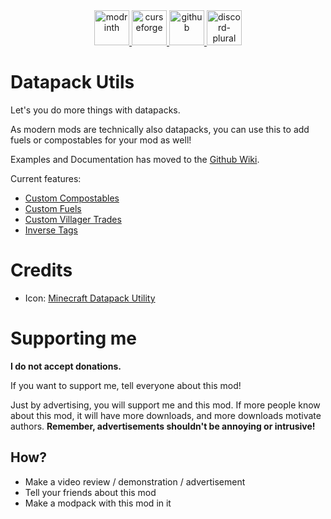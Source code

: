<div align="center">
    <a href="https://modrinth.com/project/datapack-utils">
        <img alt="modrinth" height="56" src="https://cdn.jsdelivr.net/npm/@intergrav/devins-badges@3/assets/cozy-minimal/available/modrinth_vector.svg">
    </a>
    <a href="https://www.curseforge.com/minecraft/mc-mods/datapack-utils">
        <img alt="curseforge" height="56" src="https://cdn.jsdelivr.net/npm/@intergrav/devins-badges@3/assets/cozy-minimal/available/curseforge_vector.svg">
    </a>
    <a href="https://github.com/Raik176/datapack-utils">
        <img alt="github" height="56" src="https://cdn.jsdelivr.net/npm/@intergrav/devins-badges@3/assets/cozy-minimal/available/github_vector.svg">
    </a>
    <a href="https://discord.gg/FpEReTJbSA">
        <img alt="discord-plural" height="56" src="https://cdn.jsdelivr.net/npm/@intergrav/devins-badges@3/assets/cozy-minimal/social/discord-plural_vector.svg">
    </a>
</div>

# Datapack Utils
Let's you do more things with datapacks.

As modern mods are technically also datapacks, you can use this to add fuels or compostables for your mod as well!

Examples and Documentation has moved to the [Github Wiki](https://github.com/Raik176/datapack-utils/wiki).

Current features:
  * [Custom Compostables](https://github.com/Raik176/datapack-utils/wiki/Custom-Compostables)
  * [Custom Fuels](https://github.com/Raik176/datapack-utils/wiki/Custom-Fuels)
  * [Custom Villager Trades](https://github.com/Raik176/datapack-utils/wiki/Custom-Villager-Trades)
  * [Inverse Tags](https://github.com/Raik176/datapack-utils/wiki/Inverse-Tags)

# Credits
  * Icon: [Minecraft Datapack Utility](https://github.com/ChenCMD/MC-Datapack-Utility/blob/master/icon.png)

# Supporting me
**I do not accept donations.**

If you want to support me, tell everyone about this mod!

Just by advertising, you will support me and this mod. If more people know about this mod, it will have more downloads, and more downloads motivate authors. **Remember, advertisements shouldn't be annoying or intrusive!**

## How?
  * Make a video review / demonstration / advertisement
  * Tell your friends about this mod
  * Make a modpack with this mod in it
